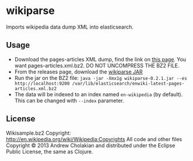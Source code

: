 # wikiparse

Imports wikipedia data dump XML into elasticsearch.

## Usage

* Download the pages-articles XML dump, find the link on [this page](http://en.wikipedia.org/wiki/Wikipedia:Database_download#XML_schema). You want pages-articles.xml.bz2. DO NOT UNCOMPRESS THE BZ2 FILE.
* From the releases page, download the [wikiparse JAR](https://github.com/andrewvc/wikiparse/releases)
* Run the jar on the BZ2 file: `java -jar -Xmx1g wikiparse-0.2.1.jar --es http://localhost:9200 /var/lib/elasticsearch/enwiki-latest-pages-articles.xml.bz2`
* The data will be indexed to an index named `en-wikipedia` (by default).
  This can be changed with `--index` parameter.

## License

Wikisample.bz2 Copyright: http://en.wikipedia.org/wiki/Wikipedia:Copyrights
All code and other files Copyright © 2013 Andrew Cholakian and distributed under the Eclipse Public License, the same as Clojure.
